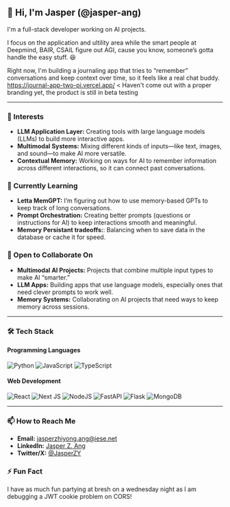 ## 👋 Hi, I'm Jasper (@jasper-ang)
I'm a full-stack developer working on AI projects. 

I focus on the application and ultility area while the smart people at Deepmind, BAIR, CSAIL figure out AGI, cause you know, someone’s gotta handle the easy stuff. 😆

Right now, I'm building a journaling app that tries to “remember” conversations and keep context over time, so it feels like a real chat buddy.
https://journal-app-two-pi.vercel.app/ < Haven't come out with a proper branding yet, the product is still in beta testing 

---

### 👀 Interests
- **LLM Application Layer:** Creating tools with large language models (LLMs) to build more interactive apps.
- **Multimodal Systems:** Mixing different kinds of inputs—like text, images, and sound—to make AI more versatile.
- **Contextual Memory:** Working on ways for AI to remember information across different interactions, so it can connect past conversations.

### 🌱 Currently Learning
- **Letta MemGPT:** I’m figuring out how to use memory-based GPTs to keep track of long conversations.
- **Prompt Orchestration:** Creating better prompts (questions or instructions for AI) to keep interactions smooth and meaningful.
- **Memory Persistant tradeoffs:**: Balancing when to save data in the database or cache it for speed.

### 💞️ Open to Collaborate On
- **Multimodal AI Projects:** Projects that combine multiple input types to make AI “smarter.”
- **LLM Apps:** Building apps that use language models, especially ones that need clever prompts to work well.
- **Memory Systems:** Collaborating on AI projects that need ways to keep memory across sessions.

---

### 🛠️ Tech Stack

#### Programming Languages
![Python](https://img.shields.io/badge/python-3670A0?style=for-the-badge&logo=python&logoColor=ffdd54)
![JavaScript](https://img.shields.io/badge/javascript-%23323330.svg?style=for-the-badge&logo=javascript&logoColor=%23F7DF1E) 
![TypeScript](https://img.shields.io/badge/typescript-%23007ACC.svg?style=for-the-badge&logo=typescript&logoColor=white) 

#### Web Development
![React](https://img.shields.io/badge/react-%2320232a.svg?style=for-the-badge&logo=react&logoColor=%2361DAFB) 
![Next JS](https://img.shields.io/badge/Next-black?style=for-the-badge&logo=next.js&logoColor=white) 
![NodeJS](https://img.shields.io/badge/node.js-6DA55F?style=for-the-badge&logo=node.js&logoColor=white)
![FastAPI](https://img.shields.io/badge/FastAPI-009688?style=for-the-badge&logo=fastapi&logoColor=white)
![Flask](https://img.shields.io/badge/Flask-000000?style=for-the-badge&logo=flask&logoColor=white)
![MongoDB](https://img.shields.io/badge/MongoDB-4EA94B?style=for-the-badge&logo=mongodb&logoColor=white)

---

### 📫 How to Reach Me
- **Email:** [jasperzhiyong.ang@iese.net](mailto:jasperzhiyong.ang@iese.net)
- **LinkedIn:** [Jasper Z. Ang](https://www.linkedin.com/in/jasper-z-ang/)
- **Twitter/X:** [@JasperZY]([(https://x.com/JasperZY))

### ⚡ Fun Fact
I have as much fun partying at bresh on a wednesday night as I am debugging a JWT cookie problem on CORS!
